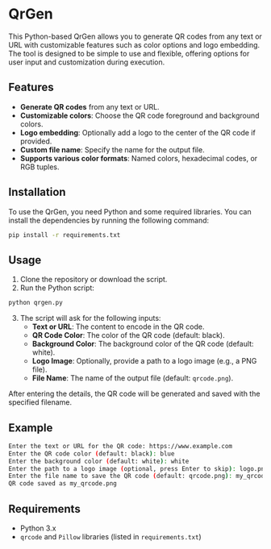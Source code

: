 # QrGen

This Python-based QrGen allows you to generate QR codes from any text or URL with customizable features such as color options and logo embedding. The tool is designed to be simple to use and flexible, offering options for user input and customization during execution.

## Features

- **Generate QR codes** from any text or URL.
- **Customizable colors**: Choose the QR code foreground and background colors.
- **Logo embedding**: Optionally add a logo to the center of the QR code if provided.
- **Custom file name**: Specify the name for the output file.
- **Supports various color formats**: Named colors, hexadecimal codes, or RGB tuples.

## Installation

To use the QrGen, you need Python and some required libraries. You can install the dependencies by running the following command:

```bash
pip install -r requirements.txt
```

## Usage

1. Clone the repository or download the script.
2. Run the Python script:

```bash
python qrgen.py
```

3. The script will ask for the following inputs:
   - **Text or URL**: The content to encode in the QR code.
   - **QR Code Color**: The color of the QR code (default: black).
   - **Background Color**: The background color of the QR code (default: white).
   - **Logo Image**: Optionally, provide a path to a logo image (e.g., a PNG file).
   - **File Name**: The name of the output file (default: `qrcode.png`).

After entering the details, the QR code will be generated and saved with the specified filename.

## Example

```bash
Enter the text or URL for the QR code: https://www.example.com
Enter the QR code color (default: black): blue
Enter the background color (default: white): white
Enter the path to a logo image (optional, press Enter to skip): logo.png
Enter the file name to save the QR code (default: qrcode.png): my_qrcode.png
QR code saved as my_qrcode.png
```

## Requirements

- Python 3.x
- `qrcode` and `Pillow` libraries (listed in `requirements.txt`)
